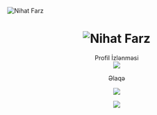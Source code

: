 
![Nihat Farz](https://github.com/nihatfarz/nihat-farz/raw/cda8ec1230cbee16a3a7dc52a4b2272619588233/EanaHandwritingAnimated.svg)






<h1 align="center">
  <img src="https://raw.githubusercontent.com/nihatfarz/nihatfarz/master/name.svg" alt="Nihat Farz" />
</h1>




<p align="center"> 
  Profil İzlənməsi<br>
  <img src="https://profile-counter.glitch.me/nihatfarz/count.svg" />
</p>




<p align="center">
Əlaqə
<p align="center">
<a href="https://telegram.me/nihatfarz"><img src="https://img.shields.io/badge/Telegram-2CA5E0?style=for-the-badge&logo=telegram&logoColor=white" />
  <p align="center">
<a href="https://instagram.com/nihatfarz"><img src="https://img.shields.io/badge/Instagram-E4405F?style=for-the-badge&logo=instagram&logoColor=white" />

  
  
  
  
  
  
  
  
  
  
